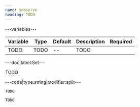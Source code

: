 ```yaml
---
name: $observe
heading: TODO
---
```


---variables---

| Variable | Type | Default | Description | Required |
| -- | -- | -- | -- | -- |
| TODO | TODO | -- | TODO ||

---doc|label:Set---

TODO

---code|type:string|modifier:split---

```javascript
TODO
```

```javascript
TODO
```
